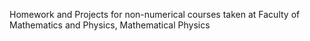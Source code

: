 Homework and Projects for non-numerical courses taken at Faculty of Mathematics and Physics, Mathematical Physics